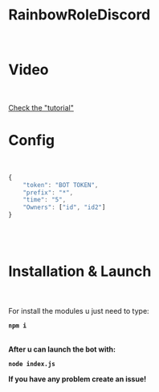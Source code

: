 # RainbowRoleDiscord
<br>

# Video
<br>

[Check the "tutorial"](https://www.youtube.com/watch?v=GJMjZCJ_VpI)

# Config
<br>

```js
{
	"token": "BOT TOKEN",
	"prefix": "*",
	"time": "5",
	"Owners": ["id", "id2"]
}
```
<br><br>
# Installation & Launch
<br>

<br>
For install the modules u just need to type:<b>

`npm i`

<br>After u can launch the bot with:<br>

`node index.js`

If you have any problem create an issue!
